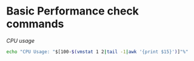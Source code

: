 # Basic Performance check commands

_CPU usage_

```bash
echo "CPU Usage: "$[100-$(vmstat 1 2|tail -1|awk '{print $15}')]"%"
```
```bash
```

